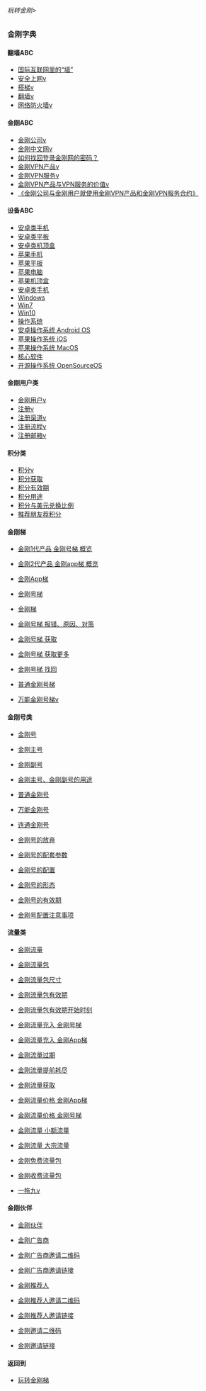 ###### 玩转金刚>
### 金刚字典

#### 翻墙ABC

- [国际互联网里的“墙”](https://github.com/a2zitpro/web/blob/master/LadderFree/kkDictionary/TheWallInTheInternet.md)
- [安全上网v](https://github.com/a2zitpro/web/blob/master/LadderFree/kkDictionary/ValueOfKKProducts&KKServices.md)
- [搭梯v](https://github.com/a2zitpro/web/blob/master/LadderFree/kkDictionary/LadderReady.md)
- [翻墙v](https://github.com/a2zitpro/web/blob/master/LadderFree/kkDictionary/OverTheWall.md)
- [网络防火墙v](https://github.com/a2zitpro/web/blob/master/LadderFree/kkDictionary/FireWall.md)

#### 金刚ABC
- [金刚公司v](https://github.com/a2zitpro/web/blob/master/LadderFree/kkDictionary/Atozitpro.md)
- [金刚中文网v](https://github.com/a2zitpro/web/blob/master/LadderFree/kkDictionary/KKSiteZh.md)
- [如何找回登录金刚网的密码？](https://github.com/a2zitpro/web/blob/master/LadderFree/ThePassWordAtKKSitezhGetBack.md)
- [金刚VPN产品v](https://github.com/a2zitpro/web/blob/master/LadderFree/kkDictionary/KKLadder.md)
- [金刚VPN服务v](https://github.com/a2zitpro/web/blob/master/LadderFree/kkDictionary/KKServices.md)
- [金刚VPN产品与VPN服务的价值v](https://github.com/a2zitpro/web/blob/master/LadderFree/kkDictionary/ValueOfKKProducts&KKServices.md)
- [《金刚公司与金刚用户就使用金刚VPN产品和金刚VPN服务合约》](https://github.com/a2zitpro/web/blob/master/LadderFree/kkDictionary/KKEnduserContract.md)

#### 设备ABC
- [安卓类手机](https://github.com/a2zitpro/web/blob/master/LadderFree/kkDictionary/AndroidPhone.md)
- [安卓类平板](https://github.com/a2zitpro/web/blob/master/LadderFree/kkDictionary/AndroidPad.md)
- [安卓类机顶盒](https://github.com/a2zitpro/web/blob/master/LadderFree/kkDictionary/AndroidTVBox.md)
- [苹果手机]()
- [苹果平板]()
- [苹果电脑]()
- [苹果机顶盒]()
- [安卓类手机]()
- [Windows]()
- [Win7]()
- [Win10]()
- [操作系统](https://github.com/a2zitpro/web/blob/master/LadderFree/kkDictionary/OS.md)
- [安卓操作系统 Android OS](https://github.com/a2zitpro/web/blob/master/LadderFree/kkDictionary/OS_Android.md)
- [苹果操作系统 iOS]()
- [苹果操作系统 MacOS]()
- [核心软件](https://github.com/a2zitpro/web/blob/master/LadderFree/kkDictionary/CoreSoftWare.md)
- [开源操作系统 OpenSourceOS](https://github.com/a2zitpro/web/blob/master/LadderFree/kkDictionary/OS_OpenSourceOS.md)


#### 金刚用户类

- [金刚用户v](https://github.com/a2zitpro/web/blob/master/LadderFree/kkDictionary/KKUser.md)
- [注册v](https://github.com/a2zitpro/web/blob/master/LadderFree/kkDictionary/Registration.md)
- [注册渠道v](https://github.com/a2zitpro/web/blob/master/LadderFree/kkDictionary/RegistrationWay.md)
- [注册流程v](https://github.com/a2zitpro/web/blob/master/LadderFree/kkDictionary/Register.md)
- [注册邮箱v](https://github.com/a2zitpro/web/blob/master/LadderFree/kkDictionary/RegistrationEmailaddressAtKKSiteZh.md)



#### 积分类
- [积分v](https://github.com/a2zitpro/web/blob/master/LadderFree/kkDictionary/KKPoints.md)
- [积分获取](https://github.com/a2zitpro/web/blob/master/LadderFree/kkDictionary/KKPointsToEarn.md)
- [积分有效期](https://github.com/a2zitpro/web/blob/master/LadderFree/kkDictionary/KKPointsExpiration.md)
- [积分用途](https://github.com/a2zitpro/web/blob/master/LadderFree/kkDictionary/KKPointsUsage.md)
- [积分与美元兑换比例](https://github.com/a2zitpro/web/blob/master/LadderFree/kkDictionary/KKPointsForUSD.md)
- [推荐朋友荐积分](https://github.com/a2zitpro/web/blob/master/LadderFree/kkDictionary/ShareKKToEarnKKPoints.md)



#### 金刚梯
- [金刚1代产品 金刚号梯 概览](https://github.com/a2zitpro/web/blob/master/LadderFree/kkDictionary/kkG1Overview.md)
- [金刚2代产品 金刚app梯 概览](https://github.com/a2zitpro/web/blob/master/LadderFree/kkDictionary/kkG2Overview.md)
- [金刚App梯](https://github.com/a2zitpro/web/blob/master/LadderFree/kkDictionary/KKLadderAPP.md)
- [金刚号梯](https://github.com/a2zitpro/web/blob/master/LadderFree/kkDictionary/KKLadderKKID.md)
- [金刚梯](https://github.com/a2zitpro/web/blob/master/LadderFree/kkDictionary/KKLadder.md)
- [金刚号梯 报错、原因、对策](https://github.com/a2zitpro/web/blob/master/LadderFree/kkDictionary/KKLadderKKIDErroMessage.md)
- [金刚号梯 获取](https://github.com/a2zitpro/web/blob/master/LadderFree/kkDictionary/KKLadderKKIDGet.md)
- [金刚号梯 获取更多](https://github.com/a2zitpro/web/blob/master/LadderFree/kkDictionary/KKLadderKKIDGetMore.md)

- [金刚号梯 找回](https://github.com/a2zitpro/web/blob/master/LadderFree/kkDictionary/KKLadderKKIDGetBack.md)
- [普通金刚号梯](https://github.com/a2zitpro/web/blob/master/LadderFree/kkDictionary/KKLadderKKIDSinglepurpose.md)
- [万能金刚号梯v](https://github.com/a2zitpro/web/blob/master/LadderFree/kkDictionary/KKLadderKKIDMultipurpose.md)



#### 金刚号类
- [金刚号](https://github.com/a2zitpro/web/blob/master/LadderFree/kkDictionary/KKID.md)
- [金刚主号](https://github.com/a2zitpro/web/blob/master/LadderFree/kkDictionary/KKIDMain.md)
- [金刚副号](https://github.com/a2zitpro/web/blob/master/LadderFree/kkDictionary/KKIDAuxiliary.md)
- [金刚主号、金刚副号的用途](https://github.com/a2zitpro/web/blob/master/LadderFree/kkDictionary/KKIDsUsage.md)
- [普通金刚号](https://github.com/a2zitpro/web/blob/master/LadderFree/kkDictionary/singlepurposekkid.md)
- [万能金刚号](https://github.com/a2zitpro/web/blob/master/LadderFree/kkDictionary/KKIDMultipurpose.md)
- [连通金刚号](https://github.com/a2zitpro/web/blob/master/LadderFree/kkDictionary/kkidsusage.md)

- [金刚号的放弃](https://github.com/a2zitpro/web/blob/master/LadderFree/kkDictionary/.md)
- [金刚号的配套参数](https://github.com/a2zitpro/web/blob/master/LadderFree/kkDictionary/KKIDsParameters.md)
- [金刚号的配置](https://github.com/a2zitpro/web/blob/master/LadderFree/kkDictionary/.md)
- [金刚号的形态](https://github.com/a2zitpro/web/blob/master/LadderFree/kkDictionary/.md)
- [金刚号的有效期](https://github.com/a2zitpro/web/blob/master/LadderFree/kkDictionary/.md)
- [金刚号配置注意事项](https://github.com/a2zitpro/web/blob/master/LadderFree/kkDictionary/ConsiderationsWhileConfigureKKID.md)



#### 流量类
- [金刚流量              ](https://github.com/a2zitpro/web/blob/master/LadderFree/kkDictionary/KKDataTraffic.md)
- [金刚流量包            ](https://github.com/a2zitpro/web/blob/master/LadderFree/kkDictionary/KKDataTrafficPackage.md)
- [金刚流量包尺寸         ](https://github.com/a2zitpro/web/blob/master/LadderFree/kkDictionary/KKDataTrafficPackageSize.md)
- [金刚流量包有效期       ](https://github.com/a2zitpro/web/blob/master/LadderFree/kkDictionary/KKDataTrafficPackageExpiretion.md)
- [金刚流量包有效期开始时刻](https://github.com/a2zitpro/web/blob/master/LadderFree/kkDictionary/KKDataTrafficPackageExpiretionStartTime.md)
- [金刚流量充入 金刚号梯   ](https://github.com/a2zitpro/web/blob/master/LadderFree/kkDictionary/KKDataTrafficChargeForKKLadderKKID.md)
- [金刚流量充入 金刚App梯  ](https://github.com/a2zitpro/web/blob/master/LadderFree/kkDictionary/KKDataTrafficChargeForKKLadderAPP.md)
- [金刚流量过期           ](https://github.com/a2zitpro/web/blob/master/LadderFree/kkDictionary/KKDataTrafficExpired.md)
- [金刚流量提前耗尽       ](https://github.com/a2zitpro/web/blob/master/LadderFree/kkDictionary/KKDataTrafficExhaustedEarly.md)

- [金刚流量获取](https://github.com/a2zitpro/web/blob/master/LadderFree/kkDictionary/.md)
- [金刚流量价格 金刚App梯](https://github.com/a2zitpro/web/blob/master/LadderFree/kkDictionary/onefornine.md)
- [金刚流量价格 金刚号梯](https://github.com/a2zitpro/web/blob/master/LadderFree/kkDictionary/KKDatatrafficPriceOfLadderKKID.md)
- [金刚流量 小额流量](https://github.com/a2zitpro/web/blob/master/LadderFree/kkDictionary/KKDataTrafficSmallAmount.md)
- [金刚流量 大宗流量](https://github.com/a2zitpro/web/blob/master/LadderFree/kkDictionary/KKDataTrafficBulk.md)
- [金刚免费流量包](https://github.com/a2zitpro/web/blob/master/LadderFree/kkDictionary/KKDataTrafficPackageFree.md)
- [金刚收费流量包](https://github.com/a2zitpro/web/blob/master/LadderFree/kkDictionary/KKDataTrafficPackageToll.md)

- [一拖九v](https://github.com/a2zitpro/web/blob/master/LadderFree/kkDictionary/OneForNine.md)

#### 金刚伙伴
- [金刚伙伴](https://github.com/a2zitpro/web/blob/master/LadderFree/kkDictionary/KKPartner.md)
- [金刚广告商](https://github.com/a2zitpro/web/blob/master/LadderFree/kkDictionary/KKAdvertiser.md)
- [金刚广告商邀请二维码](https://github.com/a2zitpro/web/blob/master/LadderFree/kkDictionary/KKInvitationQRCodeFromAdvertiser.md)
- [金刚广告商邀请链接](https://github.com/a2zitpro/web/blob/master/LadderFree/kkDictionary/KKInvitationLinkFromAdvertiser.md)

- [金刚推荐人](https://github.com/a2zitpro/web/blob/master/LadderFree/kkDictionary/KKReferrer.md)
- [金刚推荐人邀请二维码](https://github.com/a2zitpro/web/blob/master/LadderFree/kkDictionary/KKInvitationQRCodeFromReferrer.md)
- [金刚推荐人邀请链接](https://github.com/a2zitpro/web/blob/master/LadderFree/kkDictionary/KKInvitationLinkFromReferrer.md)

- [金刚邀请二维码](https://github.com/a2zitpro/web/blob/master/LadderFree/kkDictionary/KKInvitationQRCode.md)
- [金刚邀请链接](https://github.com/a2zitpro/web/blob/master/LadderFree/kkDictionary/KKInvitationLink.md)

#### 返回到
- [玩转金刚梯](https://github.com/a2zitpro/web/blob/master/LadderFree/A.md)
